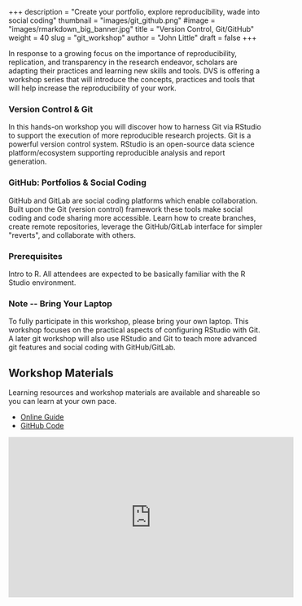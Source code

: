 +++
description = "Create your portfolio, explore reproducibility, wade into social coding"
thumbnail = "images/git_github.png"
#image = "images/rmarkdown_big_banner.jpg"
title = "Version Control, Git/GitHub"
weight = 40
slug = "git_workshop"
author = "John Little"
draft = false
+++

	
In response to a growing focus on the importance of reproducibility, replication, and transparency in the research endeavor, scholars are adapting their practices and learning new skills and tools. DVS is offering a workshop series that will introduce the concepts, practices and tools that will help increase the reproducibility of your work.

### Version Control & Git

In this hands-on workshop you will discover how to harness Git via RStudio to support the execution of more reproducible research projects. Git is a powerful version control system.  RStudio is an open-source data science platform/ecosystem supporting reproducible analysis and report generation. 

### GitHub: Portfolios & Social Coding

GitHub and GitLab are social coding platforms which enable collaboration.  Built upon the Git (version control) framework these tools make social coding and code sharing more accessible.  Learn how to create branches, create remote repositories, leverage the GitHub/GitLab interface for simpler "reverts", and collaborate with others.  


### Prerequisites  

Intro to R. All attendees are expected to be basically familiar with the R Studio environment.  

### Note -- Bring Your Laptop
To fully participate in this workshop, please bring your own laptop.  This workshop focuses on the practical aspects of configuring RStudio with Git.  A later git workshop will also use RStudio and Git to teach more advanced git features and social coding with GitHub/GitLab.

<!-- a href="https://duke.libcal.com/event/4799334" class="button big">Register</a -->

## Workshop Materials

Learning resources and workshop materials are available and shareable so you can learn at your own pace. 

- [Online Guide](https://git-rfun.library.duke.edu/)
- [GitHub Code](https://github.com/data-and-visualization/git-tutorial)

<iframe width="560" height="315" src="https://www.youtube.com/embed/Ao4uwcbMp-0" frameborder="0" allow="autoplay; encrypted-media" allowfullscreen></iframe>
